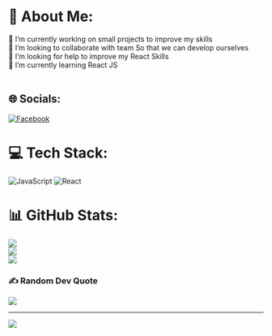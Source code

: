 # 💫 About Me:
🔭 I’m currently working on small projects to improve my skills<br>👯 I’m looking to collaborate with team So that we can develop ourselves<br>🤝 I’m looking for help to improve my React Skills <br>🌱 I’m currently learning React JS<br><br>


## 🌐 Socials:
[![Facebook](https://img.shields.io/badge/Facebook-%231877F2.svg?logo=Facebook&logoColor=white)](https://facebook.com/Abdalla_ali20/) 

# 💻 Tech Stack:
![JavaScript](https://img.shields.io/badge/javascript-%23323330.svg?style=for-the-badge&logo=javascript&logoColor=%23F7DF1E) ![React](https://img.shields.io/badge/react-%2320232a.svg?style=for-the-badge&logo=react&logoColor=%2361DAFB)
# 📊 GitHub Stats:
![](https://github-readme-stats.vercel.app/api?username=b0da2003&theme=dark&hide_border=true&include_all_commits=false&count_private=false)<br/>
![](https://github-readme-streak-stats.herokuapp.com/?user=b0da2003&theme=dark&hide_border=true)<br/>
![](https://github-readme-stats.vercel.app/api/top-langs/?username=b0da2003&theme=dark&hide_border=true&include_all_commits=false&count_private=false&layout=compact)

### ✍️ Random Dev Quote
![](https://quotes-github-readme.vercel.app/api?type=horizontal&theme=radical)

---
[![](https://visitcount.itsvg.in/api?id=b0da2003&icon=0&color=0)](https://visitcount.itsvg.in)

<!-- Proudly created with GPRM ( https://gprm.itsvg.in ) -->
